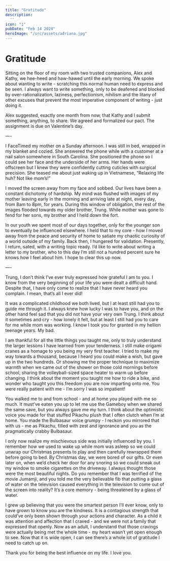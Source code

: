 ```yaml
---
title: "Gratitude"
description:
  ''
icon: "1"
pubDate: "Feb 14 2024"
heroImage: "/src/assets/adriana.jpg"
---
```


# Gratitude

Sitting on the floor of my room with two trusted companions, Alex and Kathy, we hee-heed and haw-hawed until the early morning. We spoke about wanting to write - scratching this normal human need to express and be seen. I always want to write something, only to be deafened and blocked by over-rationalization, laziness, perfectionism, nihilism and the litany of other excuses that prevent the most imperative component of writing - just doing it.

Alex suggested, exactly one month from now, that Kathy and I submit something, anything, to share. We agreed and formalized our pact. The assignment is due on Valentine’s day.

—-

I FaceTimed my mother on a Sunday afternoon. I was still in bed, wrapped in my blanket and cozied. She answered the phone while with a customer at a nail salon somewhere in South Carolina. She positioned the phone so I could see her face and the underside of her arms. Her hands were offscreen but I knew they were confidently cutting cuticles with surgical precision. She teased me about just waking up in Vietnamese,  “Relaxing life huh? Not like mom’s!”

I moved the screen away from my face and sobbed. Our lives have been a constant dichotomy of hardship. My mind was flushed with images of my mother leaving early in the morning and arriving late at night, every day, from 8am to 8pm, for years. During this window of obligation, the rest of the images flooded towards my older brother, Trung. While mother was gone to fend for her sons, my brother and I held down the fort. 

In our youth we spent most of our days together, only for the younger son to eventually be influenced elsewhere. I held that to my core - how I moved away from the peace and security of home to satiate my chaotic curiosity of a world outside of my family. Back then, I hungered for validation. Presently, I return, sated, with a writing topic ready. I’d like to write about writing a letter to my brother, who to this day I’m still not a hundred percent sure he knows how I feel about him. I hope to clear this up now.

—-

Trung, I don’t think I’ve ever truly expressed how grateful I am to you. I know from the very beginning of your life you were dealt a difficult hand. Despite that, I have only come to realize that I have never heard you complain. I mean, that’s all I ever did!

It was a complicated childhood we both lived, but I at least still had you to guide me through it. I always knew how lucky I was to have you, and on the other hand feel sad that you did not have your very own Trung. I think about it sometimes and cry - how lonely it felt, but at least I still had you to care for me while mom was working. I know I took you for granted in my hellion teenage years. My bad.

I am thankful for all the little things you taught me, only to truly understand the larger lessons I have learned from your tenderness. I still make origami cranes as a homage to you being my very first teacher. I tried to make my way towards a thousand, because I heard you could make a wish, but gave up in the two hundreds. Or showing me the proper technique to maximize warmth when we came out of the shower on those cold mornings before school, sharing the volleyball-sized space heater to warm up before changing. I think about the moment you taught me how to ride a bike, and wonder who taught you this freedom you are now imparting onto me. You were really patient with me - I’m sorry I was so impatient!

You walked me to and from school - and at home you played with me so much. It must’ve eaten you up to let me use the Gameboy when we shared the same save, but you always gave me my turn. I think about the optimistic voice you made for that stuffed Pikachu plush that I often clutch when I’m at home. You made the Bulbasaur voice grumpy - I reckon you mirrored that with us - me as Pikachu, filled with zest and ignorance and you as the pragmatically crabby Bulbasaur. 

I only now realize my mischievous side was initially influenced by you. I remember how we used to wake up while mom was asleep so we could unwrap our Christmas presents to play and then carefully rewrapped them before going to bed. By Christmas day, we were bored of our gifts. Or even later on, when we’d check her door for any snoring so we could sneak out my window to smoke cigarettes on the driveway. I always thought those were the most beautiful nights. Do you remember that I was terrified of the movie Jumamji, and you told me the very believable fib that putting a glass of water on the television caused everything in the television to come out of the screen into reality? It’s a core memory - being threatened by a glass of water. 

I grew up believing that you were the smartest person I’ll ever know, only to have grown to know you are the kindness. It is a contagious strength that could’ve only been shown through your actions and character. As a child it was attention and affection that I craved - and we were not a family that expressed that openly. Now as an adult, I understand that those cravings were actually being met the whole time - my heart wasn’t yet open enough to see. Now that it is wide open, I can see there’s a whole lot of gratitude I need to catch up on.

Thank you for being the best influence on my life. I love you.